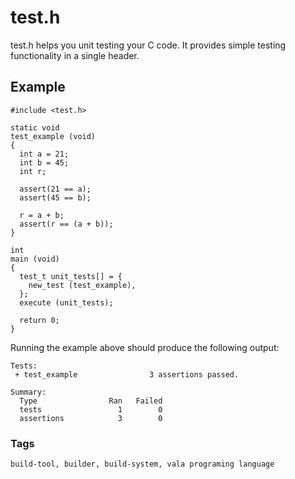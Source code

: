 # test.h

test.h helps you unit testing your C code. It provides simple testing 
functionality in a single header.

## Example

    #include <test.h>

    static void
    test_example (void)
    {
      int a = 21;
      int b = 45;
      int r;

      assert(21 == a);
      assert(45 == b);

      r = a + b;
      assert(r == (a + b));
    }

    int
    main (void)
    {
      test_t unit_tests[] = {
        new_test (test_example),
      };
      execute (unit_tests);

      return 0;
    }

Running the example above should produce the following output:

    Tests:
     + test_example                3 assertions passed.

    Summary:
      Type                Ran   Failed
      tests                 1        0
      assertions            3        0

### Tags
	build-tool, builder, build-system, vala programing language

